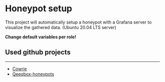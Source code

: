# Honeypot setup

This project will automatically setup a honeypot with a Grafana server to visualize the gathered data. (Ubuntu 20.04 LTS server)  

**Change default variables per role!** 


## Used github projects
---

- [Cowrie](https://github.com/cowrie/cowrie)
- [Qeeqbox-honeypots](https://github.com/qeeqbox/honeypots)
